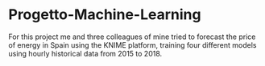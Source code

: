 # Progetto-Machine-Learning

For this project me and three colleagues of mine tried to forecast the price of energy in Spain using the KNIME platform, training four different models using hourly historical data from 2015 to 2018.
